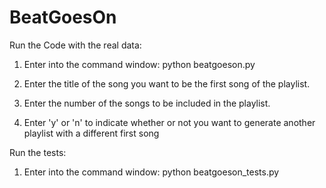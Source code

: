 BeatGoesOn
==========
Run the Code with the real data:
1) Enter into the command window:
        python beatgoeson.py
2) Enter the title of the song you want to be the first song of the playlist. 

3) Enter the number of the songs to be included in the playlist.

4) Enter 'y' or 'n' to indicate whether or not you want to generate another playlist
   with a different first song
   
Run the tests:
1) Enter into the command window:
        python beatgoeson_tests.py